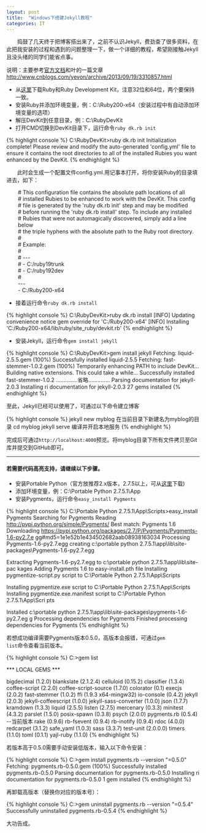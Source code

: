 ```yaml
---
layout: post
title:  "Windows下搭建Jekyll教程"
categories: IT
---
```


&emsp;&emsp;捣鼓了几天终于把博客搭出来了，之前不认识Jekyll，费劲查了很多资料，在此把我安装的过程和遇到的问题整理一下，做一个详细的教程，希望刚接触Jekyll且没头绪的同学们能省点事。

说明：主要参考<a href="http://www.madhur.co.in/blog/2011/09/01/runningjekyllwindows.html">官方文档</a>和叶的一篇文章<a href="http://www.cnblogs.com/yevon/archive/2013/09/19/3310857.html">http://www.cnblogs.com/yevon/archive/2013/09/19/3310857.html</a>

* 从<a href="">这里</a>下载Ruby和Ruby Development Kit，注意32位和64位，两个要保持一致。
* 安装Ruby并添加环境变量，例：C:\Ruby200-x64（安装过程中有自动添加环境变量的选项）
* 解压DevKit到任意目录，例：C:\RubyDevKit
* 打开CMD切换到DevKit目录下，运行命令<code>ruby dk.rb init</code>

{% highlight console %}
C:\RubyDevKit>ruby dk.rb init
Initialization complete! Please review and modify the auto-generated
'config.yml' file to ensure it contains the root directories to all
of the installed Rubies you want enhanced by the DevKit.
{% endhighlight %}

&emsp;&emsp;此时会生成一个配置文件config.yml.用记事本打开，将你安装Ruby的目录填进去，如下：

<div style="padding-left:30px;">
# This configuration file contains the absolute path locations of all<br/>
# installed Rubies to be enhanced to work with the DevKit. This config<br/>
# file is generated by the 'ruby dk.rb init' step and may be modified<br/>
# before running the 'ruby dk.rb install' step. To include any installed<br/>
# Rubies that were not automagically discovered, simply add a line below<br/>
# the triple hyphens with the absolute path to the Ruby root directory.<br/>
#<br/>
# Example:<br/>
#<br/>
# ---<br/>
# - C:/ruby19trunk<br/>
# - C:/ruby192dev<br/>
#<br/>
---<br/>
- C:/Ruby200-x64
</div>

* 接着运行命令<code>ruby dk.rb install</code>

{% highlight console %}
C:\RubyDevKit>ruby dk.rb install
[INFO] Updating convenience notice gem override for 'C:/Ruby200-x64'
[INFO] Installing 'C:/Ruby200-x64/lib/ruby/site_ruby/devkit.rb'
{% endhighlight %}

* 安装Jekyll，运行命令<code>gem install jekyll</code>

{% highlight console %}
C:\RubyDevKit>gem install jekyll
Fetching: liquid-2.5.5.gem (100%)
Successfully installed liquid-2.5.5
Fetching: fast-stemmer-1.0.2.gem (100%)
Temporarily enhancing PATH to include DevKit...
Building native extensions.  This could take a while...
Successfully installed fast-stemmer-1.0.2
..............省略..............
Parsing documentation for jekyll-2.0.3
Installing ri documentation for jekyll-2.0.3
27 gems installed
{% endhighlight %}

至此，Jekyll已经可以使用了，可通过以下命令建立博客

{% highlight console %}
jekyll new myblog  在当前目录下新建名为myblog的目录
cd myblog
jekyll serve       编译并开启本地服务
{% endhighlight %}

完成后可通过<code>http://localhost:4000</code>预览。将myblog目录下所有文件拷贝至Git库并提交到GitHub即可。

---

#### 若需要代码高亮支持，请继续以下步骤。

* 安装Portable Python（官方放推荐2.x版本，2.7.5以上，可从[这里](http://portablepython.com/wiki/PortablePython2.7.5.1/)下载)
* 添加环境变量，例：C:\Portable Python 2.7.5.1\App
* 安装Pygments，运行命令<code>easy_install Pygments</code>

{% highlight console %}
C:\Portable Python 2.7.5.1\App\Scripts>easy_install Pygments
Searching for Pygments
Reading http://pypi.python.org/simple/Pygments/
Best match: Pygments 1.6
Downloading https://pypi.python.org/packages/2.7/P/Pygments/Pygments-1.6-py2.7.e
gg#md5=1e1e52b1e434502682aab08938163034
Processing Pygments-1.6-py2.7.egg
creating c:\portable python 2.7.5.1\app\lib\site-packages\Pygments-1.6-py2.7.egg

Extracting Pygments-1.6-py2.7.egg to c:\portable python 2.7.5.1\app\lib\site-pac
kages
Adding Pygments 1.6 to easy-install.pth file
Installing pygmentize-script.py script to C:\Portable Python 2.7.5.1\App\Scripts

Installing pygmentize.exe script to C:\Portable Python 2.7.5.1\App\Scripts
Installing pygmentize.exe.manifest script to C:\Portable Python 2.7.5.1\App\Scri
pts

Installed c:\portable python 2.7.5.1\app\lib\site-packages\pygments-1.6-py2.7.eg
g
Processing dependencies for Pygments
Finished processing dependencies for Pygments
{% endhighlight %}

若想成功编译需要Pygments版本0.5.0，高版本会报错，可通过<code>gem list</code>命令查看当前版本。

{% highlight console %}
C:\>gem list

*** LOCAL GEMS ***

bigdecimal (1.2.0)
blankslate (2.1.2.4)
celluloid (0.15.2)
classifier (1.3.4)
coffee-script (2.2.0)
coffee-script-source (1.7.0)
colorator (0.1)
execjs (2.0.2)
fast-stemmer (1.0.2)
ffi (1.9.3 x64-mingw32)
io-console (0.4.2)
jekyll (2.0.3)
jekyll-coffeescript (1.0.0)
jekyll-sass-converter (1.0.0)
json (1.7.7)
kramdown (1.3.3)
liquid (2.5.5)
listen (2.7.5)
mercenary (0.3.3)
minitest (4.3.2)
parslet (1.5.0)
posix-spawn (0.3.8)
psych (2.0.0)
pygments.rb (0.5.4)    --当前版本
rake (0.9.6)
rb-fsevent (0.9.4)
rb-inotify (0.9.4)
rdoc (4.0.0)
redcarpet (3.1.2)
safe_yaml (1.0.3)
sass (3.3.7)
test-unit (2.0.0.0)
timers (1.1.0)
toml (0.1.1)
yajl-ruby (1.1.0)
{% endhighlight %}

若版本高于0.5.0需要手动安装低版本，输入以下命令安装：

{% highlight console %}
C:\>gem install pygments.rb --version "=0.5.0"
Fetching: pygments.rb-0.5.0.gem (100%)
Successfully installed pygments.rb-0.5.0
Parsing documentation for pygments.rb-0.5.0
Installing ri documentation for pygments.rb-0.5.0
1 gem installed
{% endhighlight %}

再卸载高版本（替换你对应的版本号）：

{% highlight console %}
C:\>gem uninstall pygments.rb --version "=0.5.4"
Successfully uninstalled pygments.rb-0.5.4
{% endhighlight %}

大功告成。